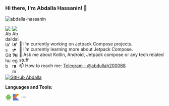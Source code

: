 ### Hi there, I'm Abdalla Hassanin! 👋

<p align="left"> <img src="https://komarev.com/ghpvc/?username=abdalla-hassanin&label=Views&color=blue&style=plastic" alt="abdalla-hassanin" /> </p>

<a href="https://github.com/abdalla-hassanin">
  <img align="left" alt="Abdalla's Github" width="22px" src="https://cdn.jsdelivr.net/npm/simple-icons@v3/icons/github.svg" />
</a>
<a href="https://t.me/abdullah200068">
  <img align="left" alt="Abdalla's Telegram" width="22px" src="https://cdn.jsdelivr.net/npm/simple-icons@v3/icons/telegram.svg" />
</a>
<br/>
<br/>

- 🔭 I’m currently working on Jetpack Compose projects.
- 🌱 I’m currently learning more about Jetpack Compose.
- 💬 Ask me about Kotlin, Android, Jetpack compose or any tech related stuff.
- 📫 How to reach me: [Telegram - @abdullah200068](https://t.me/abdullah200068)

[![GitHub Abdalla](https://img.shields.io/github/followers/iampawan?label=follow&style=social)](https://github.com/abdalla-hassanin)

**Languages and Tools:**  

<code><img height="20" src="https://raw.githubusercontent.com/github/explore/80688e429a7d4ef2fca1e82350fe8e3517d3494d/topics/android/android.png"></code>
<code><img height="20" src="https://raw.githubusercontent.com/github/explore/80688e429a7d4ef2fca1e82350fe8e3517d3494d/topics/kotlin/kotlin.png"></code>
<code><img height="20" src="https://raw.githubusercontent.com/github/explore/80688e429a7d4ef2fca1e82350fe8e3517d3494d/topics/java/java.png"></code>



